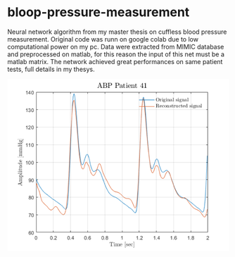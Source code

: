 # bloop-pressure-measurement

Neural network algorithm from my master thesis on cuffless blood pressure measurement. Original code was runn on google colab due to low computational power on my pc. Data were extracted from MIMIC database and preprocessed on matlab, for this reason the input of this net must be a matlab matrix.
The network achieved great performances on same patient tests, full details in my thesys.

![img](https://github.com/Ste29/blood-preassure-measurement/blob/master/img/p41_1.png)
